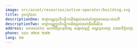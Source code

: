```yaml
---
image: src/asset/resources/active-operator/building.svg
title: កូហ្សេតែល
descriptionOne: អាជ្ញាបណ្ណប្រតិបត្តិការនិងផ្តល់សេវាសំឡេងតាមរយៈអាយភី
descriptionTwo: អាជ្ញាបណ្ណប្រតិបត្តិការនិងផ្តល់សេវាអ៊ីនធឺណិត
address: អគារលេខ៦០ មហាវិថីព្រះមុនីវង្ស សង្កាត់វត្តភ្នំ ខណ្ឌដូនពេញ រាជធានីភ្នំពេញ
phone: ០៨១ ៧២៧ ២៧២
lang: km
---
```

